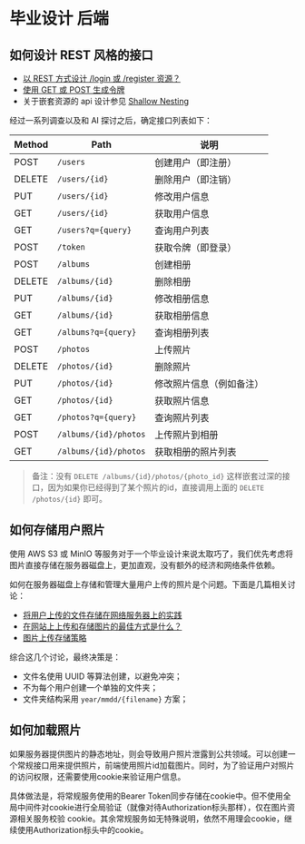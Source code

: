 # 毕业设计 后端

## 如何设计 REST 风格的接口

- [以 REST 方式设计 /login 或 /register 资源？](https://stackoverflow.com/a/7260540/8198710)
- [使用 GET 或 POST 生成令牌](https://stackoverflow.com/a/50776478/8198710)
- 关于嵌套资源的 api 设计参见 [Shallow Nesting](https://guides.rubyonrails.org/routing.html#shallow-nesting)

经过一系列调查以及和 AI 探讨之后，确定接口列表如下：

| Method | Path | 说明 |
| --- | --- | --- |
| POST   | `/users`              | 创建用户（即注册） |
| DELETE | `/users/{id}`          | 删除用户（即注销） |
| PUT    | `/users/{id}`          | 修改用户信息 |
| GET    | `/users/{id}`          | 获取用户信息 |
| GET    | `/users?q={query}`     | 查询用户列表 |
| POST   | `/token`              | 获取令牌（即登录） |
| POST   | `/albums`             | 创建相册 |
| DELETE | `/albums/{id}`         | 删除相册 |
| PUT    | `/albums/{id}`         | 修改相册信息 |
| GET    | `/albums/{id}`         | 获取相册信息 |
| GET    | `/albums?q={query}`    | 查询相册列表 |
| POST   | `/photos`             | 上传照片 |
| DELETE | `/photos/{id}`         | 删除照片 |
| PUT    | `/photos/{id}`         | 修改照片信息（例如备注） |
| GET    | `/photos/{id}`         | 获取照片信息 |
| GET    | `/photos?q={query}`    | 查询照片列表 |
| POST   | `/albums/{id}/photos` | 上传照片到相册 |
| GET    | `/albums/{id}/photos` | 获取相册的照片列表 |

> 备注：没有 `DELETE /albums/{id}/photos/{photo_id}` 这样嵌套过深的接口，因为如果你已经得到了某个照片的id，直接调用上面的 `DELETE /photos/{id}` 即可。

## 如何存储用户照片

使用 AWS S3 或 MinIO 等服务对于一个毕业设计来说太取巧了，我们优先考虑将图片直接存储在服务器磁盘上，更加直观，没有额外的经济和网络条件依赖。

如何在服务器磁盘上存储和管理大量用户上传的照片是个问题。下面是几篇相关讨论：

- [将用户上传的文件存储在网络服务器上的实践](https://stackoverflow.com/a/7925338/8198710)
- [在网站上上传和存储图片的最佳方式是什么？](https://stackoverflow.com/a/8922090/8198710)
- [图片上传存储策略](https://stackoverflow.com/a/2664956)

综合这几个讨论，最终决策是：

- 文件名使用 UUID 等算法创建，以避免冲突；
- 不为每个用户创建一个单独的文件夹；
- 文件夹结构采用 `year/mmdd/{filename}` 方案；

## 如何加载照片

如果服务器提供图片的静态地址，则会导致用户照片泄露到公共领域。可以创建一个常规接口用来提供照片，前端使用照片id加载图片。同时，为了验证用户对照片的访问权限，还需要使用cookie来验证用户信息。

具体做法是，将常规服务使用的Bearer Token同步存储在cookie中。但不使用全局中间件对cookie进行全局验证（就像对待Authorization标头那样），仅在图片资源相关服务校验 cookie。其余常规服务如无特殊说明，依然不用理会cookie，继续使用Authorization标头中的cookie。
